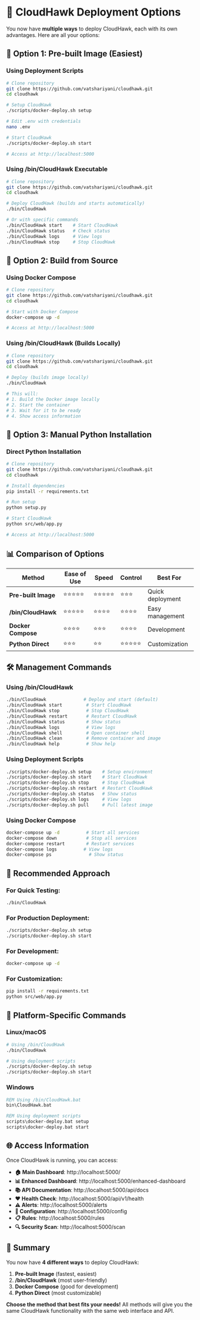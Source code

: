 # 🚀 CloudHawk Deployment Options

You now have **multiple ways** to deploy CloudHawk, each with its own advantages. Here are all your options:

## 🎯 **Option 1: Pre-built Image (Easiest)**

### Using Deployment Scripts
```bash
# Clone repository
git clone https://github.com/vatshariyani/cloudhawk.git
cd cloudhawk

# Setup CloudHawk
./scripts/docker-deploy.sh setup

# Edit .env with credentials
nano .env

# Start CloudHawk
./scripts/docker-deploy.sh start

# Access at http://localhost:5000
```

### Using /bin/CloudHawk Executable
```bash
# Clone repository
git clone https://github.com/vatshariyani/cloudhawk.git
cd cloudhawk

# Deploy CloudHawk (builds and starts automatically)
./bin/CloudHawk

# Or with specific commands
./bin/CloudHawk start    # Start CloudHawk
./bin/CloudHawk status   # Check status
./bin/CloudHawk logs     # View logs
./bin/CloudHawk stop     # Stop CloudHawk
```

## 🎯 **Option 2: Build from Source**

### Using Docker Compose
```bash
# Clone repository
git clone https://github.com/vatshariyani/cloudhawk.git
cd cloudhawk

# Start with Docker Compose
docker-compose up -d

# Access at http://localhost:5000
```

### Using /bin/CloudHawk (Builds Locally)
```bash
# Clone repository
git clone https://github.com/vatshariyani/cloudhawk.git
cd cloudhawk

# Deploy (builds image locally)
./bin/CloudHawk

# This will:
# 1. Build the Docker image locally
# 2. Start the container
# 3. Wait for it to be ready
# 4. Show access information
```

## 🎯 **Option 3: Manual Python Installation**

### Direct Python Installation
```bash
# Clone repository
git clone https://github.com/vatshariyani/cloudhawk.git
cd cloudhawk

# Install dependencies
pip install -r requirements.txt

# Run setup
python setup.py

# Start CloudHawk
python src/web/app.py

# Access at http://localhost:5000
```

## 📊 **Comparison of Options**

| Method | Ease of Use | Speed | Control | Best For |
|--------|-------------|-------|---------|----------|
| **Pre-built Image** | ⭐⭐⭐⭐⭐ | ⭐⭐⭐⭐⭐ | ⭐⭐⭐ | Quick deployment |
| **/bin/CloudHawk** | ⭐⭐⭐⭐⭐ | ⭐⭐⭐⭐ | ⭐⭐⭐⭐ | Easy management |
| **Docker Compose** | ⭐⭐⭐⭐ | ⭐⭐⭐ | ⭐⭐⭐⭐ | Development |
| **Python Direct** | ⭐⭐⭐ | ⭐⭐ | ⭐⭐⭐⭐⭐ | Customization |

## 🛠️ **Management Commands**

### Using /bin/CloudHawk
```bash
./bin/CloudHawk              # Deploy and start (default)
./bin/CloudHawk start         # Start CloudHawk
./bin/CloudHawk stop          # Stop CloudHawk
./bin/CloudHawk restart       # Restart CloudHawk
./bin/CloudHawk status        # Show status
./bin/CloudHawk logs          # View logs
./bin/CloudHawk shell         # Open container shell
./bin/CloudHawk clean         # Remove container and image
./bin/CloudHawk help          # Show help
```

### Using Deployment Scripts
```bash
./scripts/docker-deploy.sh setup    # Setup environment
./scripts/docker-deploy.sh start    # Start CloudHawk
./scripts/docker-deploy.sh stop     # Stop CloudHawk
./scripts/docker-deploy.sh restart  # Restart CloudHawk
./scripts/docker-deploy.sh status   # Show status
./scripts/docker-deploy.sh logs     # View logs
./scripts/docker-deploy.sh pull     # Pull latest image
```

### Using Docker Compose
```bash
docker-compose up -d          # Start all services
docker-compose down           # Stop all services
docker-compose restart        # Restart services
docker-compose logs          # View logs
docker-compose ps              # Show status
```

## 🎯 **Recommended Approach**

### For **Quick Testing**:
```bash
./bin/CloudHawk
```

### For **Production Deployment**:
```bash
./scripts/docker-deploy.sh setup
./scripts/docker-deploy.sh start
```

### For **Development**:
```bash
docker-compose up -d
```

### For **Customization**:
```bash
pip install -r requirements.txt
python src/web/app.py
```

## 🔧 **Platform-Specific Commands**

### Linux/macOS
```bash
# Using /bin/CloudHawk
./bin/CloudHawk

# Using deployment scripts
./scripts/docker-deploy.sh setup
./scripts/docker-deploy.sh start
```

### Windows
```cmd
REM Using /bin/CloudHawk.bat
bin\CloudHawk.bat

REM Using deployment scripts
scripts\docker-deploy.bat setup
scripts\docker-deploy.bat start
```

## 🌐 **Access Information**

Once CloudHawk is running, you can access:

- **🏠 Main Dashboard**: http://localhost:5000/
- **📊 Enhanced Dashboard**: http://localhost:5000/enhanced-dashboard
- **📚 API Documentation**: http://localhost:5000/api/docs
- **❤️ Health Check**: http://localhost:5000/api/v1/health
- **⚠️ Alerts**: http://localhost:5000/alerts
- **🔧 Configuration**: http://localhost:5000/config
- **📋 Rules**: http://localhost:5000/rules
- **🔍 Security Scan**: http://localhost:5000/scan

## 🎉 **Summary**

You now have **4 different ways** to deploy CloudHawk:

1. **Pre-built Image** (fastest, easiest)
2. **/bin/CloudHawk** (most user-friendly)
3. **Docker Compose** (good for development)
4. **Python Direct** (most customizable)

**Choose the method that best fits your needs!** All methods will give you the same CloudHawk functionality with the same web interface and API.
